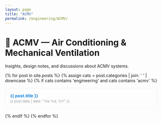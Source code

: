 ```yaml
---
layout: page
title: "ACMV"
permalink: /engineering/ACMV/
---
```


# 🧊 ACMV — Air Conditioning & Mechanical Ventilation

Insights, design notes, and discussions about ACMV systems.

<ul class="apm-post-list" style="list-style:none; padding:0;">
{% for post in site.posts %}
  {% assign cats = post.categories | join: ' ' | downcase %}
  {% if cats contains 'engineering' and cats contains 'acmv' %}
    <li style="margin:1rem 0; padding:1rem; border:1px solid #eee; border-radius:10px;">
      <a href="{{ post.url | relative_url }}" style="font-weight:600; color:#0078D7; text-decoration:none;">
        {{ post.title }}
      </a><br>
      <small style="color:#999;">{{ post.date | date: "%b %d, %Y" }}</small>
    </li>
  {% endif %}
{% endfor %}
</ul>
